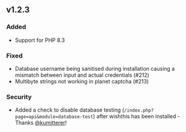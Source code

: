 ## v1.2.3

### Added

-   Support for PHP 8.3

### Fixed

-   Database username being sanitised during installation causing a mismatch between input and actual credentials (#212)
-   Multibyte strings not working in planet captcha (#213)

### Security

-   Added a check to disable database testing (`/index.php?page=api&module=database-test`) after wishthis has been installed - Thanks [@kumitterer](https://github.com/kumitterer)!
